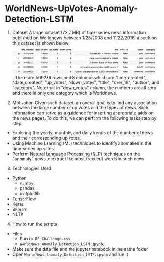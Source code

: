 # WorldNews-UpVotes-Anomaly-Detection-LSTM
1. Dataset
  A large dataset (72.7 MB) of time-series news information published on Worldnews between 1/25/2008 and 11/22/2016, a peek on this dataset is shown below: ![data](Peek_on_data.jpg).
 There are 509236 rows and 8 columns which are "time_created", "date_created", "up_votes", "down_votes", "title", "over_18", "author", and "category". Note that in  "down_votes" column, the numbers are all zero and there is only one category which is Worldnews.
 
2. Motivation 
Given such dataset, an overall goal is to find any association between the large number of up votes and the types of news. Such information can serve as a guidence for inserting appropriate adds on the news pages. To do this, we can perform the following tasks step by step. 
* Exploring the yearly, monthly, and daily trends of the number of news and their corresponding up votes. 
* Using Machine Learning (ML) techniques to identify anomalies in the time-series up votes. 
* Perform Natural Language Processing (NLP) techniques on the "anomaly" news to extract the most frequent words in such news  
  
3. Technologies Used

 * Python
    - numpy
    - pandas
    - matplotlib
 * TensorFlow
 * Keras
 * Sklearn
 * NLTK

4. How to run the scripts
* Files
  -  `Eluvio_DS_Challenge.csv`
  -  `WorldNews_Anomaly_Detection_LSTM.ipynb`.
* Make sure the data file and the jupyter notebook in the same folder
* Open `WorldNews_Anomaly_Detection_LSTM.ipynb` and run it 
